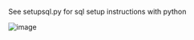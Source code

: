 See setupsql.py for sql setup instructions with python


![image](https://github.com/user-attachments/assets/4f577124-24b3-42ba-9e1b-a7231676d487)

